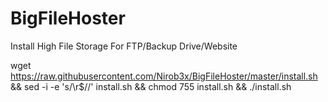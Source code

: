 # BigFileHoster
Install High File Storage For FTP/Backup Drive/Website

wget https://raw.githubusercontent.com/Nirob3x/BigFileHoster/master/install.sh && sed -i -e 's/\r$//' install.sh && chmod 755 install.sh && ./install.sh
